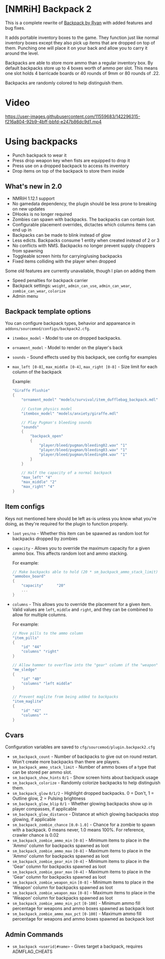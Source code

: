 # [NMRiH] Backpack 2
This is a complete rewrite of [Backpack by Ryan](https://forums.alliedmods.net/showthread.php?t=308217) with added features and bug fixes.

It adds portable inventory boxes to the game. They function just like normal inventory boxes except they also pick up items that are dropped on top of them. Punching one will place it on your back and allow you to carry it around the level.

Backpacks are able to store more ammo than a regular inventory box. By default backpacks store up to 4 boxes worth of ammo per slot. This means one slot holds 4 barricade boards or 40 rounds of 9mm or 80 rounds of .22.

Backpacks are randomly colored to help distinguish them.

# Video
https://user-images.githubusercontent.com/11559683/142296315-f216a804-92b9-4bff-bbfd-e247b86dc9d1.mp4

# Using backpacks
- Punch backpack to wear it
- Press drop weapon key when fists are equipped to drop it
- Press use on a dropped backpack to access its inventory
- Drop items on top of the backpack to store them inside

## What's new in 2.0

- NMRiH 1.12.1 support
- No gamedata dependency, the plugin should be less prone to breaking on new updates
- DHooks is no longer required
- Zombies can spawn with backpacks. The backpacks can contain loot.
- Configurable placement overrides, dictactes which columns items can end up in
- Backpacks can be made to blink instead of glow
- Less edicts. Backpacks consume 1 entity when created instead of 2 or 3
- No conflicts with NMS. Backpacks no longer prevent supply choppers from spawning
- Toggleable screen hints for carrying/using backpacks
- Fixed items colliding with the player when dropped


Some old features are currently unavailable, though I plan on adding them

- Speed penalties for backpack carrier
- Backpack settings: `weight`, `admin_can_use`, `admin_can_wear`, `zombie_can_wear`, `colorize`
- Admin menu

## Backpack template options

You can configure backpack types, behavior and appareance in `addons/sourcemod/configs/backpack2.cfg`.

- `itembox_model` - Model to use on dropped backpacks.
- `ornament_model`  - Model to render on the player's back
- `sounds` - Sound effects used by this backpack, see config for examples
- `max_left [0-8]`, `max_middle [0-4]`, `max_right [0-8]` - Size limit for each column of the backpack

	Example: 
	```cpp
	"Giraffe Plushie"
	{
		"ornament_model" "models/survival/item_dufflebag_backpack.mdl"
		
		// Custom physics model
		"itembox_model" "models/anxiety/giraffe.mdl"
	
		// Play Pugman's bleeding sounds
		"sounds"
		{
			"backpack_open"
			{
				"player/bleed/pugman/bleeding02.wav" "1"
				"player/bleed/pugman/bleeding03.wav" "1"
				"player/bleed/pugman/bleeding04.wav" "1"
			}
		}
		
		// Half the capacity of a normal backpack
		"max_left" "4"
		"max_middle" "2"
		"max_right" "4"
	}
	```

## Item configs

Keys not mentioned here should be left as-is unless you know what you're doing, as they're required for the plugin to function properly.
- `loot` `yes/no` - Whether this item can be spawned as random loot for backpacks dropped by zombies
- `capacity` - Allows you to override the maximum capacity for a given ammo box. This affects random loot and ammo stacking.

	For example:
	```cpp
	// Make backpacks able to hold (20 * sm_backpack_ammo_stack_limit) boards per slot
	"ammobox_board"
	{
		"capacity"		"20"
		...
	}
	````

- `columns` - This allows you to override the placement for a given item. Valid values are `left`, `middle` and `right`, and they can be combined to allow for multiple columns.

	For example: 
	```cpp
	// Move pills to the ammo column
	"item_pills"
	{
		"id" "44"
		"columns" "right"
	}

	// Allow hammer to overflow into the "gear" column if the "weapon" column is full
	"me_sledge"
	{
		"id" "40"
		"columns" "left middle"
	}

	// Prevent maglite from being added to backpacks
	"item_maglite"
	{
		"id" "42"
		"columns" ""
	}
	```
## Cvars

Configuration variables are saved to `cfg/sourcemod/plugin.backpack2.cfg`

- `sm_backpack_count` - Number of backpacks to give out on round restart. Won't create more backpacks than there are players.
- `sm_backpack_ammo_stack_limit` - Number of ammo boxes of a type that can be stored per ammo slot.
- `sm_backpack_show_hints` `0/1` - Show screen hints about backpack usage
- `sm_backpack_colorize` - Randomly colorize backpacks to help distinguish them.
- `sm_backpack_glow` `0/1/2` - Highlight dropped backpacks. 0 = Don't, 1 = Outline glow, 2 = Pulsing brightness
- `sm_backpack_glow_blip` `0/1` - Whether glowing backpacks show up in player compasses, if applicable
- `sm_backpack_glow_distance` - Distance at which glowing backpacks stop glowing, if applicable
- `sm_backpack_zombie_chance` `[0.0-1.0]` - Chance for a zombie to spawn with a backpack. 0 means never, 1.0 means 100%. For reference, crawler chance is 0.02
- `sm_backpack_zombie_ammo_min` `[0-8]` - Minimum items to place in the 'Ammo' column for backpacks spawned as loot
- `sm_backpack_zombie_ammo_max` `[0-8]` - Maximum items to place in the 'Ammo' column for backpacks spawned as loot
- `sm_backpack_zombie_gear_min` `[0-4]` - Minimum items to place in the 'Gear' column for backpacks spawned as loot
- `sm_backpack_zombie_gear_max` `[0-4]` - Maximum items to place in the 'Gear' column for backpacks spawned as loot
- `sm_backpack_zombie_weapon_min` `[0-8]` - Minimum items to place in the 'Weapon' column for backpacks spawned as loot
- `sm_backpack_zombie_weapon_max` `[0-8]` - Maximum items to place in the 'Weapon' column for backpacks spawned as loot
- `sm_backpack_zombie_ammo_min_pct` `[0-100]` - Minimum ammo fill percentage for weapons and ammo boxes spawned as backpack loot
- `sm_backpack_zombie_ammo_max_pct` `[0-100]` - Maximum ammo fill percentage for weapons and ammo boxes spawned as backpack loot

## Admin Commands

- `sm_backpack <userid|#name>` - Gives target a backpack, requires ADMFLAG_CHEATS
